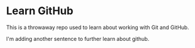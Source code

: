 # Learn GitHub

This is a throwaway repo used to learn about working with Git and GitHub.

I'm adding another sentence to further learn about github.
